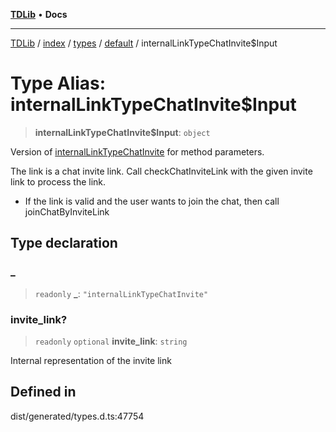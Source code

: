 [**TDLib**](../../../../../../README.md) • **Docs**

***

[TDLib](../../../../../../modules.md) / [index](../../../../../README.md) / [types](../../../README.md) / [default](../README.md) / internalLinkTypeChatInvite$Input

# Type Alias: internalLinkTypeChatInvite$Input

> **internalLinkTypeChatInvite$Input**: `object`

Version of [internalLinkTypeChatInvite](internalLinkTypeChatInvite.md) for method parameters.

The link is a chat invite link. Call checkChatInviteLink with the given invite link to process the link.

- If the link is valid and the user wants to join the chat, then call joinChatByInviteLink

## Type declaration

### \_

> `readonly` **\_**: `"internalLinkTypeChatInvite"`

### invite\_link?

> `readonly` `optional` **invite\_link**: `string`

Internal representation of the invite link

## Defined in

dist/generated/types.d.ts:47754
